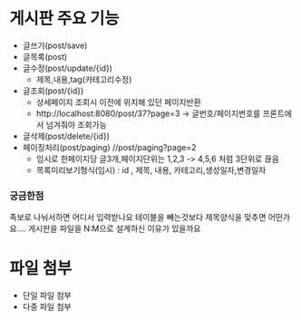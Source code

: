 # 게시판 주요 기능
- 글쓰기(post/save)
- 글목록(post)
- 글수정(post/update/{id})
  - 제목,내용,tag(카테고리수정)
- 글조회(post/{id})
  - 상세페이지 조회시 이전에 위치해 있던 페이지반환
  - http://localhost:8080/post/37?page=3 -> 글번호/페이지번호를 프론트에서 넘겨줘야 조회가능
- 글삭제(post/delete/{id})
- 페이징처리(post/paging) //post/paging?page=2
  - 임시로 한페이지당 글3개,페이지단위는 1,2,3 -> 4,5,6 처럼 3단위로 끊음
  - 목록미리보기형식(임시) : id , 제목, 내용, 카테고리,생성일자,변경일자

### 궁금한점
족보로 나눠서하면 어디서 입력받나요
테이블을 빼는것보다 제목양식을 맞추면 어떤가요....
게시판을 파일을 N:M으로 설계하신 이유가 있을까요


# 파일 첨부
- 단일 파일 첨부
- 다중 파일 첨부

